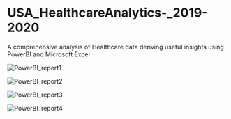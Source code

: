 # USA_HealthcareAnalytics-_2019-2020
A comprehensive analysis of Healthcare data deriving useful insights using PowerBI and Microsoft Excel

![PowerBI_report1](assets/hospital_insights.png)

![PowerBI_report2](assets/healthcare_provider_metrics.png)

![PowerBI_report3](assets/patient_outcome_analysis.png)

![PowerBI_report4](assets/executive_summary.png)



